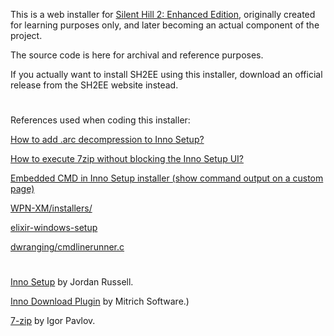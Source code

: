 
This is a web installer for [Silent Hill 2: Enhanced Edition](http://www.enhanced.townofsilenthill.com/SH2/), originally created for learning purposes only, and later becoming an actual component of the project.

The source code is here for archival and reference purposes.

If you actually want to install SH2EE using this installer, download an official release from the SH2EE website instead.

#
References used when coding this installer:

[How to add .arc decompression to Inno Setup?](https://stackoverflow.com/a/42752166/16421617)

[How to execute 7zip without blocking the Inno Setup UI?](https://stackoverflow.com/a/32266687/16421617)

[Embedded CMD in Inno Setup installer (show command output on a custom page)](https://stackoverflow.com/a/56912589/16421617)  

[WPN-XM/installers/](https://github.com/WPN-XM/WPN-XM/tree/master/installers)

[elixir-windows-setup](https://github.com/elixir-lang/elixir-windows-setup)

[dwranging/cmdlinerunner.c](https://github.com/Techtesh/dwranging/blob/main/tools/windows/tool_setup/cmdlinerunner/cmdlinerunner.c)

#
[Inno Setup](https://jrsoftware.org/isinfo.php) by Jordan Russell.

[Inno Download Plugin](https://mitrichsoftware.wordpress.com/inno-setup-tools/inno-download-plugin/) by Mitrich Software.)

[7-zip](https://www.7-zip.org/) by Igor Pavlov.